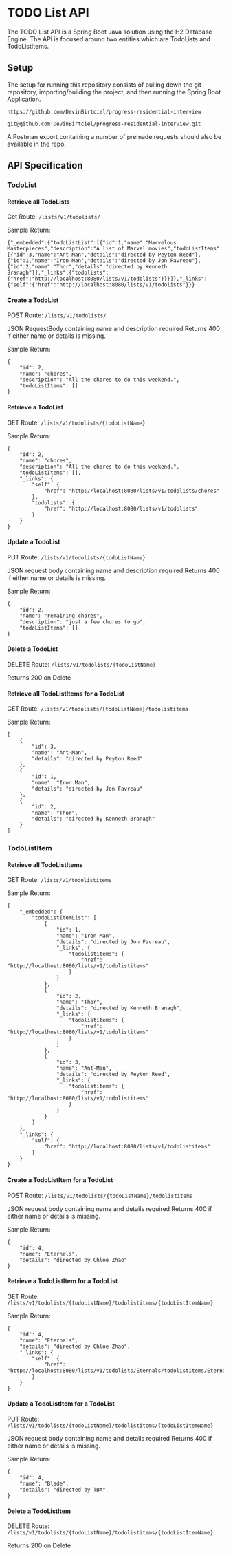# TODO List API

The TODO List API is a Spring Boot Java solution using the H2 Database Engine.
The API is focused around two entities which are TodoLists and TodoListItems.

## Setup

The setup for running this repository consists of pulling down the git repository,
importing/building the project, and then running the Spring Boot Application.

```
https://github.com/DevinBirtciel/progress-residential-interview
```

```
git@github.com:DevinBirtciel/progress-residential-interview.git
```

A Postman export containing a number of premade requests should also be available in the repo.

## API Specification

### TodoList

#### Retrieve all TodoLists
Get Route: ```/lists/v1/todolists/```

Sample Return:
```
{"_embedded":{"todoListList":[{"id":1,"name":"Marvelous Masterpieces","description":"A list of Marvel movies","todoListItems":[{"id":3,"name":"Ant-Man","details":"directed by Peyton Reed"},{"id":1,"name":"Iron Man","details":"directed by Jon Favreau"},{"id":2,"name":"Thor","details":"directed by Kenneth Branagh"}],"_links":{"todolists":{"href":"http://localhost:8080/lists/v1/todolists"}}}]},"_links":{"self":{"href":"http://localhost:8080/lists/v1/todolists"}}}
```

#### Create a TodoList
POST Route: ```/lists/v1/todolists/```

JSON RequestBody containing name and description required
Returns 400 if either name or details is missing.

Sample Return:
```
{
    "id": 2,
    "name": "chores",
    "description": "All the chores to do this weekend.",
    "todoListItems": []
}
```

#### Retrieve a TodoList
GET Route: ```/lists/v1/todolists/{todoListName}```

Sample Return:
```
{
    "id": 2,
    "name": "chores",
    "description": "All the chores to do this weekend.",
    "todoListItems": [],
    "_links": {
        "self": {
            "href": "http://localhost:8080/lists/v1/todolists/chores"
        },
        "todolists": {
            "href": "http://localhost:8080/lists/v1/todolists"
        }
    }
}
```

#### Update a TodoList
PUT Route: ```/lists/v1/todolists/{todoListName}```

JSON request body containing name and description required
Returns 400 if either name or details is missing.

Sample Return:
```
{
    "id": 2,
    "name": "remaining chores",
    "description": "just a few chores to go",
    "todoListItems": []
}
```

#### Delete a TodoList
DELETE Route: ```/lists/v1/todolists/{todoListName}```

Returns 200 on Delete

#### Retrieve all TodoListItems for a TodoList
GET Route: ```/lists/v1/todolists/{todoListName}/todolistitems```

Sample Return:
```
[
    {
        "id": 3,
        "name": "Ant-Man",
        "details": "directed by Peyton Reed"
    },
    {
        "id": 1,
        "name": "Iron Man",
        "details": "directed by Jon Favreau"
    },
    {
        "id": 2,
        "name": "Thor",
        "details": "directed by Kenneth Branagh"
    }
]
```
### TodoListItem

#### Retrieve all TodoListItems
GET Route: ```/lists/v1/todolistitems```

Sample Return:
```
{
    "_embedded": {
        "todoListItemList": [
            {
                "id": 1,
                "name": "Iron Man",
                "details": "directed by Jon Favreau",
                "_links": {
                    "todolistitems": {
                        "href": "http://localhost:8080/lists/v1/todolistitems"
                    }
                }
            },
            {
                "id": 2,
                "name": "Thor",
                "details": "directed by Kenneth Branagh",
                "_links": {
                    "todolistitems": {
                        "href": "http://localhost:8080/lists/v1/todolistitems"
                    }
                }
            },
            {
                "id": 3,
                "name": "Ant-Man",
                "details": "directed by Peyton Reed",
                "_links": {
                    "todolistitems": {
                        "href": "http://localhost:8080/lists/v1/todolistitems"
                    }
                }
            }
        ]
    },
    "_links": {
        "self": {
            "href": "http://localhost:8080/lists/v1/todolistitems"
        }
    }
}
```

#### Create a TodoListItem for a TodoList
POST Route: ```/lists/v1/todolists/{todoListName}/todolistitems```

JSON request body containing name and details required
Returns 400 if either name or details is missing.

Sample Return:
```
{
    "id": 4,
    "name": "Eternals",
    "details": "directed by Chloe Zhao"
}
```

#### Retrieve a TodoListItem for a TodoList
GET Route: ```/lists/v1/todolists/{todoListName}/todolistitems/{todoListItemName}```

Sample Return:
```
{
    "id": 4,
    "name": "Eternals",
    "details": "directed by Chloe Zhao",
    "_links": {
        "self": {
            "href": "http://localhost:8080/lists/v1/todolists/Eternals/todolistitems/Eternals"
        }
    }
}
```

#### Update a TodoListItem for a TodoList
PUT Route: ```/lists/v1/todolists/{todoListName}/todolistitems/{todoListItemName}```

JSON request body containing name and details required
Returns 400 if either name or details is missing.

Sample Return:
```
{
    "id": 4,
    "name": "Blade",
    "details": "directed by TBA"
}
```

#### Delete a TodoListItem
DELETE Route: ```/lists/v1/todolists/{todoListName}/todolistitems/{todoListItemName}```

Returns 200 on Delete
